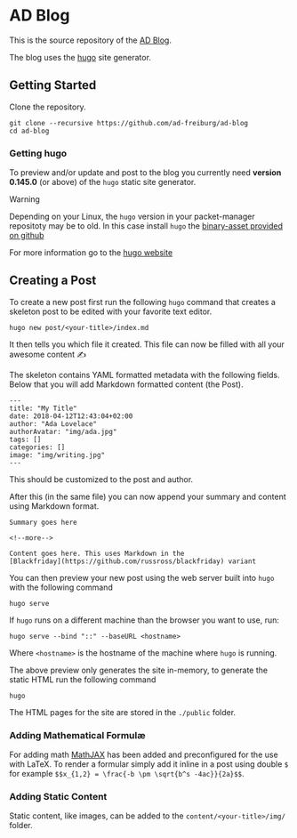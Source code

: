 AD Blog
=======

This is the source repository of the [AD Blog](https://ad-blog.informatik.uni-freiburg.de).

The blog uses the [hugo](https://gohugo.io) site generator.

## Getting Started

Clone the repository.

    git clone --recursive https://github.com/ad-freiburg/ad-blog
    cd ad-blog

### Getting hugo

To preview and/or update and post to the blog you currently need
**version 0.145.0** (or above) of the `hugo` static site generator.

> [!WARNING]
> Depending on your Linux, the `hugo` version in your packet-manager
> repositoty may be to old.
> In this case install `hugo` the [binary-asset provided on github](https://github.com/gohugoio/hugo/releases/tag/v0.145.0)

For more information go to the [hugo website](https://gohugo.io/installation/)

## Creating a Post

To create a new post first run the following `hugo` command that creates
a skeleton post to be edited with your favorite text editor.

    hugo new post/<your-title>/index.md

It then tells you which file it created. This file can now be filled with all
your awesome content ✍️

The skeleton contains YAML formatted metadata with the following fields. Below
that you will add Markdown formatted content (the Post).

    ---
    title: "My Title"
    date: 2018-04-12T12:43:04+02:00
    author: "Ada Lovelace"
    authorAvatar: "img/ada.jpg"
    tags: []
    categories: []
    image: "img/writing.jpg"
    ---

This should be customized to the post and author.

After this (in the same file) you can now append your summary and content using
Markdown format.

    Summary goes here

    <!--more-->

    Content goes here. This uses Markdown in the
    [Blackfriday](https://github.com/russross/blackfriday) variant

You can then preview your new post using the web server built into `hugo` with
the following command

    hugo serve

If `hugo` runs on a different machine than the browser you want to use, run:

    hugo serve --bind "::" --baseURL <hostname>

Where `<hostname>` is the hostname of the machine where `hugo` is running.

The above preview only generates the site in-memory, to generate the static
HTML run the following command

    hugo

The HTML pages for the site are stored in the `./public` folder.

### Adding Mathematical Formulæ

For adding math [MathJAX](https://www.mathjax.org) has been added and
preconfigured for the use with LaTeX. To render a formular simply add it inline
in a post using double `$` for example `$$x_{1,2} = \frac{-b \pm \sqrt{b^s
-4ac}}{2a}$$`.

### Adding Static Content

Static content, like images, can be added to the `content/<your-title>/img/` folder.
